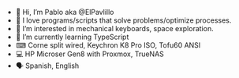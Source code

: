 - 👋 Hi, I’m Pablo aka @ElPavlillo
- 🖤 I love programs/scripts that solve problems/optimize processes.
- 👀 I’m interested in mechanical keyboards, space exploration.
- 🌱 I’m currently learning TypeScript
- ⌨ Corne split wired, Keychron K8 Pro ISO, Tofu60 ANSI
- 💻 HP Microser Gen8 with Proxmox, TrueNAS
- 🗣 Spanish, English

<!---
ElPavlillo/ElPavlillo is a ✨ special ✨ repository because its `README.md` (this file) appears on your GitHub profile.
You can click the Preview link to take a look at your changes.
--->

